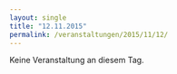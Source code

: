 ```yaml
---
layout: single
title: "12.11.2015"
permalink: /veranstaltungen/2015/11/12/
---
```


Keine Veranstaltung an diesem Tag.
